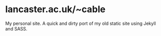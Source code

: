 # lancaster.ac.uk/~cable


My personal site.
A quick and dirty port of my old static site using Jekyll and SASS.

